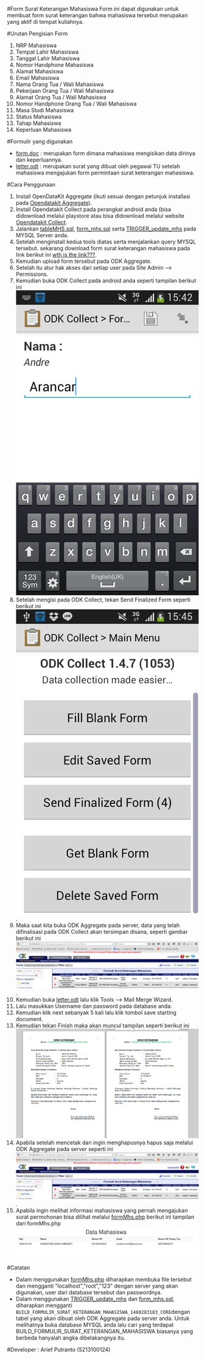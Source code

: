 #Form Surat Keterangan Mahasiswa
Form ini dapat digunakan untuk membuat form surat keterangan bahwa 
mahasiswa tersebut merupakan yang aktif di tempat kuliahnya.

#Urutan Pengisian Form
1. NRP Mahasiswa
2. Tempat Lahir Mahasiswa
3. Tanggal Lahir Mahasiswa
4. Nomor Handphone Mahasiswa
5. Alamat Mahasiswa
6. Email Mahasiswa
6. Nama Orang Tua / Wali Mahasiswa
7. Pekerjaan Orang Tua / Wali Mahasiswa
8. Alamat Orang Tua / Wali Mahasiswa
9. Nomor Handphone Orang Tua / Wali Mahasiswa
10. Masa Studi Mahasiswa
11. Status Mahasiswa
12. Tahap Mahasiswa
13. Keperluan Mahasiswa

#Formulir yang digunakan
- [form.doc](https://github.com/ariefputranto/tost/blob/master/doc/form.doc?raw=true) : merupakan form dimana mahasiswa mengisikan data dirinya dan keperluannya.
- [letter.odt](https://github.com/ariefputranto/tost/blob/master/doc/letter.docx?raw=true) : merupakan surat yang dibuat oleh pegawai TU setelah mahasiswa mengajukan form permintaan surat keterangan mahasiswa.

#Cara Penggunaan
1. Install OpenDataKit Aggregate (ikuti sesuai dengan petunjuk installasi
pada [Opendatakit Aggregate](https://opendatakit.org/use/aggregate/)).
2. Install Opendatakit Collect pada perangkat android anda (bisa didownload melalui playstore atau bisa didownload melalui website [Opendatakit Collect](https://opendatakit.org/use/collect/).
3. Jalankan [tableMHS.sql](https://github.com/ariefputranto/tost/blob/master/form/mysql%20query/tableMHS.sql), [form_mhs.sql](https://github.com/ariefputranto/tost/blob/master/form/mysql%20query/form_mhs.sql) serta [TRIGGER_update_mhs](https://github.com/ariefputranto/tost/blob/master/form/mysql%20query/TRIGGER_update_mhs) pada MYSQL Server anda.
3. Setelah menginstall kedua tools diatas serta menjalankan query MYSQL tersebut. sekarang download form surat keterangan mahasiswa pada link berikut ini [wth is the link???](https://opendatakit.org/use/collect/).
4. Kemudian upload form tersebut pada ODK Aggregate.
5. Setelah itu atur hak akses dari setiap user pada Site Admin --> Permissions.
6. Kemudian buka ODK Collect pada android anda seperti tampilan berikut ini
![Screenshot ODK Collect](https://github.com/ariefputranto/tost/blob/master/form/Screenshot/Screenshot_2016-03-21-15-42-00.png?raw=true)
7. Setelah mengisi pada ODK Collect, tekan Send Finalized Form seperti berikut ini ![Screenshot to finalize form](https://github.com/ariefputranto/tost/blob/master/form/Screenshot/Screenshot_2016-03-21-15-45-45.png?raw=true).
8. Maka saat kita buka ODK Aggregate pada server, data yang telah difinalisasi pada ODK Collect akan tersimpan disana, seperti gambar berikut ini ![Screenshot ODK Aggregate](https://github.com/ariefputranto/tost/blob/master/form/Screenshot/Screenshot%20-%20210316%20-%2015_52_11.png?raw=true).
9. Kemudian buka [letter.odt](https://github.com/ariefputranto/tost/blob/master/doc/letter.docx?raw=true) lalu klik Tools --> Mail Merge Wizard.
10. Lalu masukkan Username dan password pada database anda.
11. Kemudian klik next sebanyak 5 kali lalu klik tombol save starting document.
12. Kemudian tekan Finish maka akan muncul tampilan seperti berikut ini 
![Screenshot hasil](https://github.com/ariefputranto/tost/blob/master/form/Screenshot/Screenshot%20-%20110416%20-%2015:58:47.png)
13. Apabila setelah mencetak dan ingin menghapusnya hapus saja melalui ODK Aggregate pada server seperti ini ![Screenshot ODK Aggregate](https://github.com/ariefputranto/tost/blob/master/form/Screenshot/Screenshot%20-%20210316%20-%2015_52_11.png?raw=true).
14. Apabila ingin melihat informasi mahasiswa yang pernah mengajukan surat permohonan bisa dilihat melalui [formMhs.php](https://github.com/ariefputranto/tost/blob/master/form/formMhs.php) berikut ini tampilan dari formMhs.php ![Screenshot formMhs.php](https://github.com/ariefputranto/tost/blob/master/form/Screenshot/Screenshot%20-%20110416%20-%2016:02:30.png)

#Catatan
- Dalam menggunakan [formMhs.php](https://github.com/ariefputranto/tost/blob/master/form/formMhs.php) diharapkan membuka file tersebut dan mengganti "localhost","root","123" dengan server yang akan digunakan, user dari database tersebut dan passwordnya.
- Dalam menggunakan [TRIGGER_update_mhs](https://github.com/ariefputranto/tost/blob/master/form/mysql%20query/TRIGGER_update_mhs) dan [form_mhs.sql](https://github.com/ariefputranto/tost/blob/master/form/mysql%20query/form_mhs.sql),  diharapkan mengganti `BUILD_FORMULIR_SURAT_KETERANGAN_MAHASISWA_1460283183_CORE`dengan tabel yang akan dibuat oleh ODK Aggregate pada server anda. Untuk melihatnya buka database MYSQL anda lalu cari yang terdapat BUILD_FORMULIR_SURAT_KETERANGAN_MAHASISWA biasanya yang berbeda hanyalah angka dibelakangnya itu.

#Developer :
Arief Putranto (5213100124)
